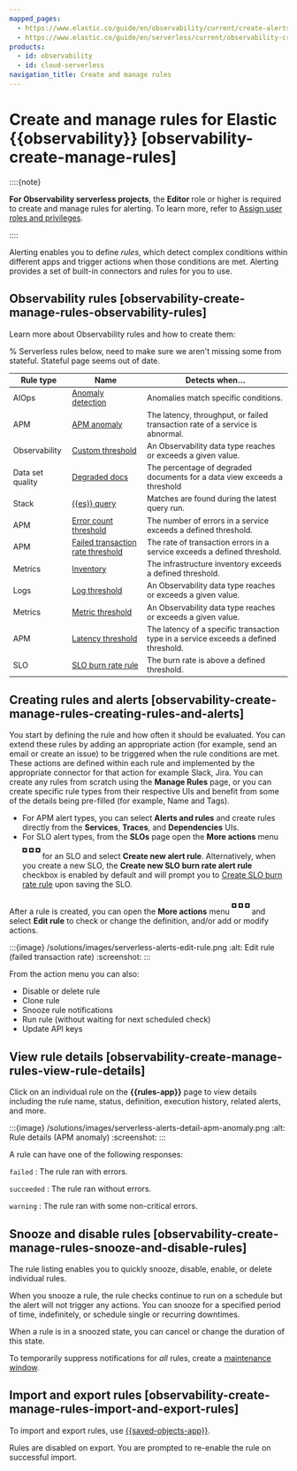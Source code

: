 ```yaml
---
mapped_pages:
  - https://www.elastic.co/guide/en/observability/current/create-alerts-rules.html
  - https://www.elastic.co/guide/en/serverless/current/observability-create-manage-rules.html
products:
  - id: observability
  - id: cloud-serverless
navigation_title: Create and manage rules
---
```


# Create and manage rules for Elastic {{observability}} [observability-create-manage-rules]

::::{note}

**For Observability serverless projects**, the **Editor** role or higher is required to create and manage rules for alerting. To learn more, refer to [Assign user roles and privileges](/deploy-manage/users-roles/cloud-organization/user-roles.md#general-assign-user-roles).

::::


Alerting enables you to define *rules*, which detect complex conditions within different apps and trigger actions when those conditions are met. Alerting provides a set of built-in connectors and rules for you to use.


## Observability rules [observability-create-manage-rules-observability-rules]

Learn more about Observability rules and how to create them:

% Serverless rules below, need to make sure we aren't missing some from stateful. Stateful page seems out of date.

| Rule type | Name | Detects when… |
| --- | --- | --- |
| AIOps | [Anomaly detection](/solutions/observability/incident-management/create-an-apm-anomaly-rule.md) | Anomalies match specific conditions. |
| APM | [APM anomaly](/solutions/observability/incident-management/create-an-apm-anomaly-rule.md) | The latency, throughput, or failed transaction rate of a service is abnormal. |
| Observability | [Custom threshold](/solutions/observability/incident-management/create-custom-threshold-rule.md) | An Observability data type reaches or exceeds a given value. |
| Data set quality | [Degraded docs](/solutions/observability/incident-management/create-a-degraded-docs-rule.md) | The percentage of degraded documents for a data view exceeds a threshold |
| Stack | [{{es}} query](/solutions/observability/incident-management/create-an-elasticsearch-query-rule.md) | Matches are found during the latest query run. |
| APM | [Error count threshold](/solutions/observability/incident-management/create-an-error-count-threshold-rule.md) | The number of errors in a service exceeds a defined threshold. |
| APM | [Failed transaction rate threshold](/solutions/observability/incident-management/create-failed-transaction-rate-threshold-rule.md) | The rate of transaction errors in a service exceeds a defined threshold. |
| Metrics | [Inventory](/solutions/observability/incident-management/create-an-inventory-rule.md) | The infrastructure inventory exceeds a defined threshold. |
| Logs | [Log threshold](/solutions/observability/incident-management/create-log-threshold-rule.md) | An Observability data type reaches or exceeds a given value. |
| Metrics | [Metric threshold](/solutions/observability/incident-management/create-metric-threshold-rule.md)| An Observability data type reaches or exceeds a given value. |
| APM | [Latency threshold](/solutions/observability/incident-management/create-latency-threshold-rule.md) | The latency of a specific transaction type in a service exceeds a defined threshold. |
| SLO | [SLO burn rate rule](/solutions/observability/incident-management/create-an-slo-burn-rate-rule.md) | The burn rate is above a defined threshold. |


## Creating rules and alerts [observability-create-manage-rules-creating-rules-and-alerts]

You start by defining the rule and how often it should be evaluated. You can extend these rules by adding an appropriate action (for example, send an email or create an issue) to be triggered when the rule conditions are met. These actions are defined within each rule and implemented by the appropriate connector for that action for example Slack, Jira. You can create any rules from scratch using the **Manage Rules** page, or you can create specific rule types from their respective UIs and benefit from some of the details being pre-filled (for example, Name and Tags).

* For APM alert types, you can select **Alerts and rules** and create rules directly from the **Services**, **Traces**, and **Dependencies** UIs.
* For SLO alert types, from the **SLOs** page open the **More actions** menu ![action menu](/solutions/images/serverless-boxesHorizontal.svg "") for an SLO and select **Create new alert rule**. Alternatively, when you create a new SLO, the **Create new SLO burn rate alert rule** checkbox is enabled by default and will prompt you to [Create SLO burn rate rule](/solutions/observability/incident-management/create-an-slo-burn-rate-rule.md) upon saving the SLO.

After a rule is created, you can open the **More actions** menu ![More actions](/solutions/images/serverless-boxesHorizontal.svg "") and select **Edit rule** to check or change the definition, and/or add or modify actions.

:::{image} /solutions/images/serverless-alerts-edit-rule.png
:alt: Edit rule (failed transaction rate)
:screenshot:
:::

From the action menu you can also:

* Disable or delete rule
* Clone rule
* Snooze rule notifications
* Run rule (without waiting for next scheduled check)
* Update API keys


## View rule details [observability-create-manage-rules-view-rule-details]

Click on an individual rule on the **{{rules-app}}** page to view details including the rule name, status, definition, execution history, related alerts, and more.

:::{image} /solutions/images/serverless-alerts-detail-apm-anomaly.png
:alt: Rule details (APM anomaly)
:screenshot:
:::

A rule can have one of the following responses:

`failed`
:   The rule ran with errors.

`succeeded`
:   The rule ran without errors.

`warning`
:   The rule ran with some non-critical errors.


## Snooze and disable rules [observability-create-manage-rules-snooze-and-disable-rules]

The rule listing enables you to quickly snooze, disable, enable, or delete individual rules.

When you snooze a rule, the rule checks continue to run on a schedule but the alert will not trigger any actions. You can snooze for a specified period of time, indefinitely, or schedule single or recurring downtimes.

When a rule is in a snoozed state, you can cancel or change the duration of this state.

To temporarily suppress notifications for *all* rules, create a [maintenance window](/explore-analyze/alerts-cases/alerts/maintenance-windows.md).


## Import and export rules [observability-create-manage-rules-import-and-export-rules]

To import and export rules, use [{{saved-objects-app}}](/explore-analyze/find-and-organize.md).

Rules are disabled on export. You are prompted to re-enable the rule on successful import.
